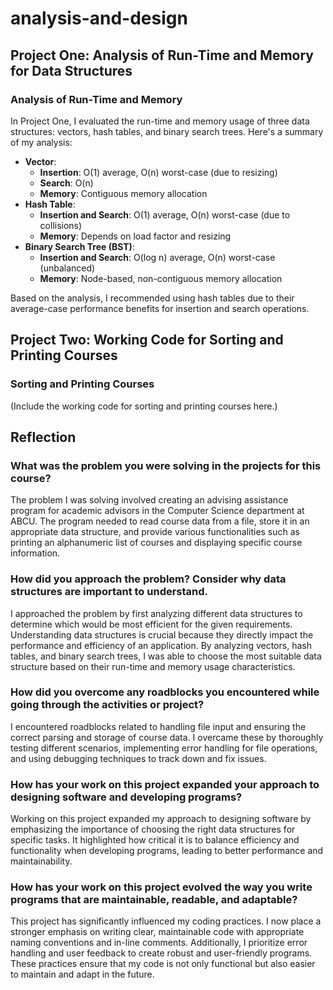 # analysis-and-design

## Project One: Analysis of Run-Time and Memory for Data Structures

### Analysis of Run-Time and Memory

In Project One, I evaluated the run-time and memory usage of three data structures: vectors, hash tables, and binary search trees. Here's a summary of my analysis:

- **Vector**: 
  - **Insertion**: O(1) average, O(n) worst-case (due to resizing)
  - **Search**: O(n)
  - **Memory**: Contiguous memory allocation
- **Hash Table**: 
  - **Insertion and Search**: O(1) average, O(n) worst-case (due to collisions)
  - **Memory**: Depends on load factor and resizing
- **Binary Search Tree (BST)**: 
  - **Insertion and Search**: O(log n) average, O(n) worst-case (unbalanced)
  - **Memory**: Node-based, non-contiguous memory allocation

Based on the analysis, I recommended using hash tables due to their average-case performance benefits for insertion and search operations.

## Project Two: Working Code for Sorting and Printing Courses

### Sorting and Printing Courses

(Include the working code for sorting and printing courses here.)

## Reflection

### What was the problem you were solving in the projects for this course?
The problem I was solving involved creating an advising assistance program for academic advisors in the Computer Science department at ABCU. The program needed to read course data from a file, store it in an appropriate data structure, and provide various functionalities such as printing an alphanumeric list of courses and displaying specific course information.

### How did you approach the problem? Consider why data structures are important to understand.
I approached the problem by first analyzing different data structures to determine which would be most efficient for the given requirements. Understanding data structures is crucial because they directly impact the performance and efficiency of an application. By analyzing vectors, hash tables, and binary search trees, I was able to choose the most suitable data structure based on their run-time and memory usage characteristics.

### How did you overcome any roadblocks you encountered while going through the activities or project?
I encountered roadblocks related to handling file input and ensuring the correct parsing and storage of course data. I overcame these by thoroughly testing different scenarios, implementing error handling for file operations, and using debugging techniques to track down and fix issues.

### How has your work on this project expanded your approach to designing software and developing programs?
Working on this project expanded my approach to designing software by emphasizing the importance of choosing the right data structures for specific tasks. It highlighted how critical it is to balance efficiency and functionality when developing programs, leading to better performance and maintainability.

### How has your work on this project evolved the way you write programs that are maintainable, readable, and adaptable?
This project has significantly influenced my coding practices. I now place a stronger emphasis on writing clear, maintainable code with appropriate naming conventions and in-line comments. Additionally, I prioritize error handling and user feedback to create robust and user-friendly programs. These practices ensure that my code is not only functional but also easier to maintain and adapt in the future.
